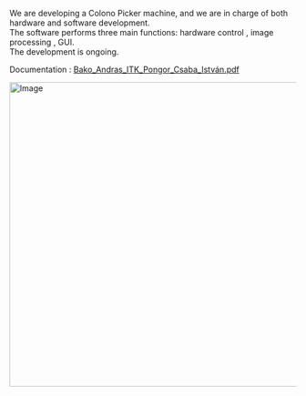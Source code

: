 We are developing a Colono Picker machine, and we are in charge of both hardware and software development.  
The software performs three main functions: hardware control , image processing , GUI.  
The development is ongoing.

Documentation : 
[Bako_Andras_ITK_Pongor_Csaba_István.pdf]([https://github.com/user-attachments/files/21315878/Bako_Andras_ITK_Pongor_Csaba_Istvan.pdf](https://github.com/Andrssss/AutoLab/blob/main/DOCUMENTATION_.pdf))

<img width="1009" height="535" alt="Image" src="https://github.com/user-attachments/assets/ddab4810-7a5a-405a-b382-d0f825052909" />
